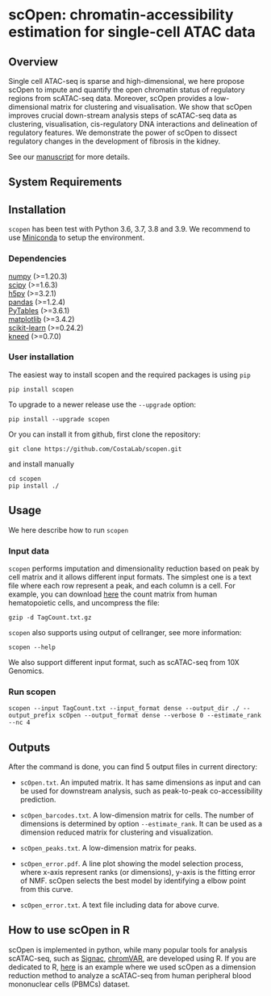 # scOpen: chromatin-accessibility estimation for single-cell ATAC data

## Overview
Single cell ATAC-seq is sparse and high-dimensional, we here propose scOpen to impute
and quantify the open chromatin status of regulatory regions from scATAC-seq data. Moreover,
scOpen provides a low-dimensional matrix for clustering and visualisation.
We show that scOpen improves crucial down-stream analysis steps of scATAC-seq data as clustering, visualisation, 
cis-regulatory DNA interactions and delineation of regulatory features. We demonstrate the power of scOpen to dissect regulatory 
changes in the development of fibrosis in the kidney.

See our [manuscript](https://www.biorxiv.org/content/10.1101/865931v3) for more details.

## System Requirements



## Installation
`scopen` has been test with Python 3.6, 3.7, 3.8 and 3.9.
We recommend to use [Miniconda](https://docs.conda.io/en/latest/miniconda.html) to setup
the environment.

### Dependencies
[numpy](https://numpy.org/) (>=1.20.3)  
[scipy](https://www.scipy.org/) (>=1.6.3)  
[h5py](https://www.h5py.org/) (>=3.2.1)  
[pandas](https://pandas.pydata.org/) (>=1.2.4)  
[PyTables](http://www.pytables.org/) (>=3.6.1)  
[matplotlib](https://matplotlib.org/) (>=3.4.2)   
[scikit-learn](https://scikit-learn.org/stable/) (>=0.24.2)     
[kneed](https://github.com/arvkevi/kneed) (>=0.7.0)

### User installation
The easiest way to install scopen and the required packages is using `pip`
```commandline
pip install scopen
```
To upgrade to a newer release use the `--upgrade` option:
```commandline
pip install --upgrade scopen
```
Or you can install it from github, first clone the repository:
```commandline
git clone https://github.com/CostaLab/scopen.git
```
and install manually
```commandline
cd scopen
pip install ./
```

## Usage
We here describe how to run `scopen`  

### Input data
`scopen` performs imputation and dimensionality reduction based on peak by 
cell matrix and it allows different input formats. The simplest one is a 
text file where each row represent a peak, and
each column is a cell. For example, you can download 
[here](https://www.dropbox.com/s/pp45n1pcbldeqlq/TagCount.txt.gz?dl=0)
the count matrix from human hematopoietic cells, and uncompress the file:
```commandline
gzip -d TagCount.txt.gz
```

`scopen` also supports using output of cellranger, see more information:
```commandline
scopen --help
```

We also support different input format, such as scATAC-seq from 10X Genomics.

### Run scopen
```commandline
scopen --input TagCount.txt --input_format dense --output_dir ./ --output_prefix scOpen --output_format dense --verbose 0 --estimate_rank --nc 4
```

## Outputs
After the command is done, you can find 5 output files in current directory:
* `scOpen.txt`. An imputed matrix. It has same dimensions as input and can be 
used for downstream analysis, such as peak-to-peak co-accessibility prediction.

* `scOpen_barcodes.txt`. A low-dimension matrix for cells. The number of dimensions is determined by option `--estimate_rank`. 
It can be used as a dimension reduced  matrix for clustering and visualization.

* `scOpen_peaks.txt`. A low-dimension matrix for peaks.

* `scOpen_error.pdf`. A line plot showing the model selection process, where x-axis represent ranks (or dimensions), 
y-axis is the fitting error of NMF. scOpen selects the best model by identifying a elbow point from this curve.

* `scOpen_error.txt`. A text file including data for above curve.

## How to use scOpen in R
scOpen is implemented in python, while many popular tools for analysis scATAC-seq, such as 
[Signac](https://satijalab.org/signac/), [chromVAR](https://github.com/GreenleafLab/chromVAR), are developed using R.
If you are dedicated to R, [here](https://github.com/CostaLab/scopen/blob/master/vignettes/signac_pbmc.Rmd) is 
an example where we used scOpen as a dimension reduction method to analyze a scATAC-seq from human
peripheral blood mononuclear cells (PBMCs) dataset.
